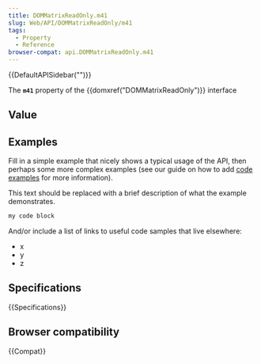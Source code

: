 ```yaml
---
title: DOMMatrixReadOnly.m41
slug: Web/API/DOMMatrixReadOnly/m41
tags:
  - Property
  - Reference
browser-compat: api.DOMMatrixReadOnly.m41
---
```

{{DefaultAPISidebar("")}}

The **`m41`** property of the {{domxref("DOMMatrixReadOnly")}} interface 

## Value



## Examples

Fill in a simple example that nicely shows a typical usage of the API, then perhaps some more complex examples (see our guide on how to add [code examples](/en-US/docs/MDN/Contribute/Structures/Code_examples) for more information).

This text should be replaced with a brief description of what the example demonstrates.

```js
my code block
```

And/or include a list of links to useful code samples that live elsewhere:

*   x
*   y
*   z

## Specifications

{{Specifications}}

## Browser compatibility

{{Compat}}



